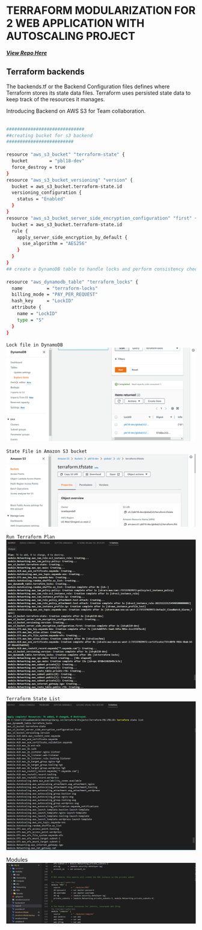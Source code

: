 # TERRAFORM MODULARIZATION FOR 2 WEB APPLICATION WITH AUTOSCALING PROJECT

***[View Repo Here](https://github.com/oayanda/Terraform-PBL16/tree/main/PBL18)***

## Terraform backends

The backends.tf or the Backend Configuration files defines where Terraform stores its state data files. Terraform uses persisted state data to keep track of the resources it manages.

Introducing Backend on AWS S3 for Team collaboration.

```bash 

#############################
##creating bucket for s3 backend
#########################

resource "aws_s3_bucket" "terraform-state" {
  bucket        = "pbl18-dev"
  force_destroy = true
}
resource "aws_s3_bucket_versioning" "version" {
  bucket = aws_s3_bucket.terraform-state.id
  versioning_configuration {
    status = "Enabled"
  }
}
resource "aws_s3_bucket_server_side_encryption_configuration" "first" {
  bucket = aws_s3_bucket.terraform-state.id
  rule {
    apply_server_side_encryption_by_default {
      sse_algorithm = "AES256"
    }
  }
}
## create a DynamoDB table to handle locks and perform consistency checks

resource "aws_dynamodb_table" "terraform_locks" {
  name         = "terraform-locks"
  billing_mode = "PAY_PER_REQUEST"
  hash_key     = "LockID"
  attribute {
    name = "LockID"
    type = "S"
  }
}
```

`Lock file in DynamoDB`
![s3](/images/lock.png)

`State File in Amazon S3 bucket`
![s3](/images/statefile.png)

`Run Terraform Plan`
![s3](/images/plan.png)

`Terraform State List`
![s3](/images/state.png)

Modules
![s3](/images/modules.png)
